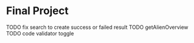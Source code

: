 # Final Project

<!-- final_project -->
TODO fix search to create success or failed result
TODO getAlienOverview
TODO code validator toggle
